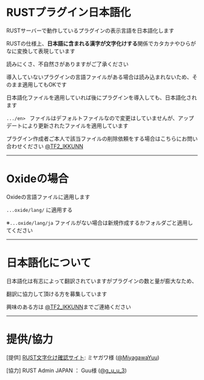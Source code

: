 # RUSTプラグイン日本語化
RUSTサーバーで動作しているプラグインの表示言語を日本語化します

RUSTの仕様上、**日本語に含まれる漢字が文字化けする**関係でカタカナやひらがなに変換して表現しています

読みにくさ、不自然さがありますがご了承ください

導入していないプラグインの言語ファイルがある場合は読み込まれないため、そのまま適用してもOKです

日本語化ファイルを適用していれば後にプラグインを導入しても、日本語化されます

 `.../en> ` ファイルはデフォルトファイルなので変更はしていませんが、アップデートにより更新されたファイルを適用しています 

プラグイン作成者ご本人で該当ファイルの削除依頼をする場合はこちらにお問い合わせください [@TF2_IKKUNN](https://x.com/TF2_IKKUNN)

----------

# Oxideの場合
Oxideの言語ファイルに適用します

 `...oxide/lang/` に適用する
 
  ※`...oxide/lang/ja` ファイルがない場合は新規作成するかフォルダごと適用してください
  
----------

# 日本語化について
日本語化は有志によって翻訳されていますがプラグインの数と量が膨大なため、

翻訳に協力して頂ける方を募集しています

興味のある方は [@TF2_IKKUNN](https://x.com/TF2_IKKUNN)までご連絡ください

----------

# 提供/協力

[提供] [RUST文字化け確認サイト](https://mojibake.catsgta.com/): ミヤガワ様 ([@MiyagawaYuu](https://x.com/miyagawayuu))

[協力] RUST Admin JAPAN ： Guu様 ([@g_u_u_3](https://x.com/g_u_u_3?s=21))
